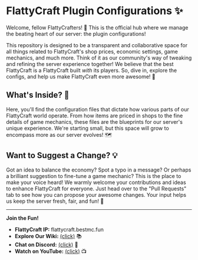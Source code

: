 # FlattyCraft Plugin Configurations ✨

Welcome, fellow FlattyCrafters! 🎉 This is the official hub where we manage the beating heart of our server: the plugin configurations!

This repository is designed to be a transparent and collaborative space for all things related to FlattyCraft's shop prices, economic settings, game mechanics, and much more. Think of it as our community's way of tweaking and refining the server experience together! We believe that the best FlattyCraft is a FlattyCraft built *with* its players. So, dive in, explore the configs, and help us make FlattyCraft even more awesome! 💪

## What's Inside? 📂

Here, you'll find the configuration files that dictate how various parts of our FlattyCraft world operate. From how items are priced in shops to the fine details of game mechanics, these files are the blueprints for our server's unique experience. We're starting small, but this space will grow to encompass more as our server evolves! 🗺️

## Want to Suggest a Change? 💡

Got an idea to balance the economy? Spot a typo in a message? Or perhaps a brilliant suggestion to fine-tune a game mechanic? This is the place to make your voice heard! We warmly welcome your contributions and ideas to enhance FlattyCraft for everyone. Just head over to the "Pull Requests" tab to see how you can propose your awesome changes. Your input helps us keep the server fresh, fair, and fun! 🚀

---

**Join the Fun!**

*   **FlattyCraft IP:** flattycraft.bestmc.fun
*   **Explore Our Wiki:** [(click)](https://flatpotato.gitbook.io/flattycraft-wiki) 📚
*   **Chat on Discord:** [(click)](https://www.youtube.com/redirect?event=channel_description&redir_token=QUFFLUhqbVo3NG10clpjZlVHZXlBQlBRMi1SOGJKMjk2Z3xBQ3Jtc0tsX3NFUDdITElQLWVyTE9WNktOOUQySWhUUVpjeVV4ME9WemF6OVhtVUZtMUJ1aHZDWXdIVnNPMUdxa2M1d3laQ0lTS05CS0VaenQ5NFpqSVhYa25WekxRT2pEVGtpU1AwUGJudkV0TlpsaFhNQ3ZiVQ&q=https%3A%2F%2Fdiscord.gg%2F2sJgsHGHup) 💬
*   **Watch on YouTube:** [(click)](https://www.youtube.com/@flatpotato22) 📺

